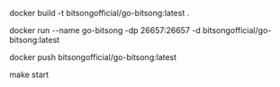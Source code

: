 
docker build -t bitsongofficial/go-bitsong:latest .

docker run --name go-bitsong -dp 26657:26657 -d bitsongofficial/go-bitsong:latest

docker push bitsongofficial/go-bitsong:latest


make start